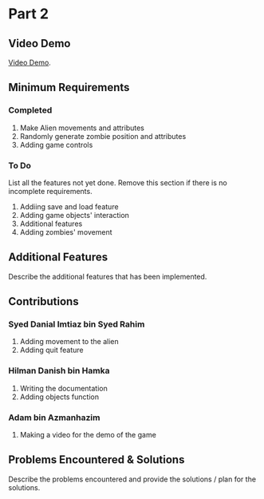 # Part 2

## Video Demo

[Video Demo](https://youtube.com).

## Minimum Requirements

### Completed


1. Make Alien movements and attributes
2. Randomly generate zombie position and attributes
3. Adding game controls

### To Do

List all the features not yet done. Remove this section if there is no incomplete requirements.

1. Addiing save and load feature
2. Adding game objects' interaction
3. Additional features
4. Adding zombies' movement

## Additional Features

Describe the additional features that has been implemented.

## Contributions


### Syed Danial Imtiaz bin Syed Rahim

1. Adding movement to the alien
2. Adding quit feature

### Hilman Danish bin Hamka

1. Writing the documentation
2. Adding objects function

### Adam bin Azmanhazim

1. Making a video for the demo of the game


## Problems Encountered & Solutions

Describe the problems encountered and provide the solutions / plan for the solutions.
